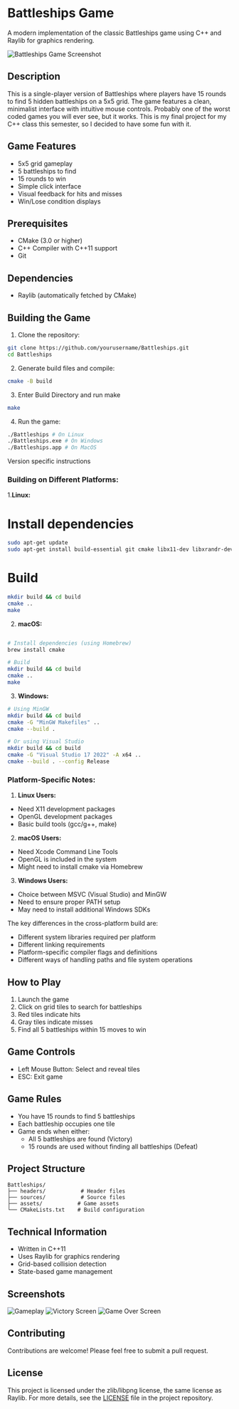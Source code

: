 # Battleships Game

A modern implementation of the classic Battleships game using C++ and Raylib for graphics rendering.

![Battleships Game Screenshot](assets/gameplay.png) <!-- You'll need to add this -->

## Description

This is a single-player version of Battleships where players have 15 rounds to find 5 hidden battleships on a 5x5 grid. The game features a clean, minimalist interface with intuitive mouse controls.
Probably one of the worst coded games you will ever see, but it works.
This is my final project for my C++ class this semester, so I decided to have some fun with it.

## Game Features

- 5x5 grid gameplay
- 5 battleships to find
- 15 rounds to win
- Simple click interface
- Visual feedback for hits and misses
- Win/Lose condition displays

## Prerequisites

- CMake (3.0 or higher)
- C++ Compiler with C++11 support
- Git

## Dependencies

- Raylib (automatically fetched by CMake)

## Building the Game

1. Clone the repository:

```bash
git clone https://github.com/yourusername/Battleships.git
cd Battleships
```

2. Generate build files and compile:

```bash
cmake -B build
```

3. Enter Build Directory and run make

```bash
make
```

4. Run the game:

```bash
./Battleships # On Linux
./Battleships.exe # On Windows
./Battleships.app # On MacOS
```

  <summary>Version specific instructions</summary>

  ### Building on Different Platforms:
  1.**Linux:**

  # Install dependencies
  ```bash
  sudo apt-get update
  sudo apt-get install build-essential git cmake libx11-dev libxrandr-dev libxinerama-dev libxcursor-dev libxi-dev
  ```
  # Build
  ```bash
  mkdir build && cd build
  cmake ..
  make
  ```

  2. **macOS:**
  ```bash

  # Install dependencies (using Homebrew)
  brew install cmake

  # Build
  mkdir build && cd build
  cmake ..
  make
  ```

  3. **Windows:**
  ```bash
  # Using MinGW
  mkdir build && cd build
  cmake -G "MinGW Makefiles" ..
  cmake --build .

  # Or using Visual Studio
  mkdir build && cd build
  cmake -G "Visual Studio 17 2022" -A x64 ..
  cmake --build . --config Release
  ```

  ### Platform-Specific Notes:

  1. **Linux Users:**
  - Need X11 development packages
  - OpenGL development packages
  - Basic build tools (gcc/g++, make)

  2. **macOS Users:**
  - Need Xcode Command Line Tools
  - OpenGL is included in the system
  - Might need to install cmake via Homebrew

  3. **Windows Users:**
  - Choice between MSVC (Visual Studio) and MinGW
  - Need to ensure proper PATH setup
  - May need to install additional Windows SDKs

  The key differences in the cross-platform build are:
  - Different system libraries required per platform
  - Different linking requirements
  - Platform-specific compiler flags and definitions
  - Different ways of handling paths and file system operations


## How to Play

1. Launch the game
2. Click on grid tiles to search for battleships
3. Red tiles indicate hits
4. Gray tiles indicate misses
5. Find all 5 battleships within 15 moves to win

## Game Controls

- Left Mouse Button: Select and reveal tiles
- ESC: Exit game

## Game Rules

- You have 15 rounds to find 5 battleships
- Each battleship occupies one tile
- Game ends when either:
  - All 5 battleships are found (Victory)
  - 15 rounds are used without finding all battleships (Defeat)

## Project Structure

```
Battleships/
├── headers/           # Header files
├── sources/           # Source files
├── assets/           # Game assets
└── CMakeLists.txt    # Build configuration
```

## Technical Information

- Written in C++11
- Uses Raylib for graphics rendering
- Grid-based collision detection
- State-based game management

## Screenshots

![Gameplay](assets/game.png) <!-- You'll need to add this -->
![Victory Screen](assets/victory.png) <!-- You'll need to add this -->
![Game Over Screen](assets/game_over.png)

## Contributing

Contributions are welcome! Please feel free to submit a pull request.

## License

This project is licensed under the zlib/libpng license, the same license as Raylib. For more details, see the [LICENSE](LICENSE) file in the project repository.
